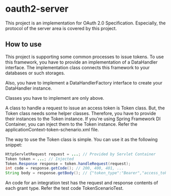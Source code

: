 oauth2-server
===================

This project is an implementation for OAuth 2.0 Specification.
Especially, the protocol of the server area is covered by this project.

How to use
----------

This project is supporting some common processes to issue tokens.
To use this framework, you have to provide an implementation of a
DataHandler interface. The implementation class connects this framework
to your databases or such storages.

Also, you have to implement a DataHandlerFactory interface to
create your DataHandler instance.

Classes you have to implement are only above.

A class to handle a request to issue an access token is Token class.
But, the Token class needs some helper classes. Therefore, you have to
provide their instances to the Token instance. If you're using Spring Framework
DI Container, you can inject them to the Token instance. Refer the applicationContext-token-schenario.xml file.

The way to use the Token class is simple. You can use it as the following snippet:

```java
HttpServletRequest request = ...; // Provided by Servlet Container
Token token = ...; // Injected
Token.Response response = token.handleRequest(request);
int code = response.getCode(); // 200, 400, 401, ...
String body = response.getBody(); // {"token_type":"Bearer","access_token":"...", ...}
```

An code for an integration test has the request and response contents of each grant type.
Refer the test code TokenScenarioTest.
